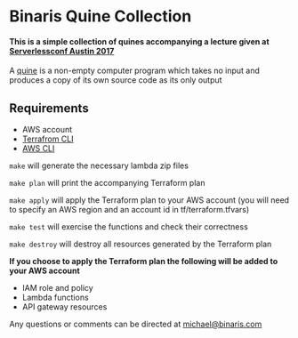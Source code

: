 # Binaris Quine Collection
#### **This is a simple collection of quines accompanying a lecture given at [Serverlessconf Austin 2017](https://austin.serverlessconf.io/)**

A [quine](https://en.wikipedia.org/wiki/Quine_(computing)) is a non-empty computer program which takes no input and produces a copy of its own source code as its only output

## Requirements
* AWS account
* [Terrafrom CLI](https://www.terraform.io/intro/getting-started/install.html)
* [AWS CLI](https://aws.amazon.com/cli/)

`make` will generate the necessary lambda zip files

`make plan` will print the accompanying Terraform plan

`make apply` will apply the Terraform plan to your AWS account (you will need to specify an AWS region and an account id in tf/terraform.tfvars)

`make test` will exercise the functions and check their correctness

`make destroy` will destroy all resources generated by the Terraform plan

**If you choose to apply the Terraform plan the following will be added to your AWS account**
* IAM role and policy
* Lambda functions
* API gateway resources

Any questions or comments can be directed at michael@binaris.com

